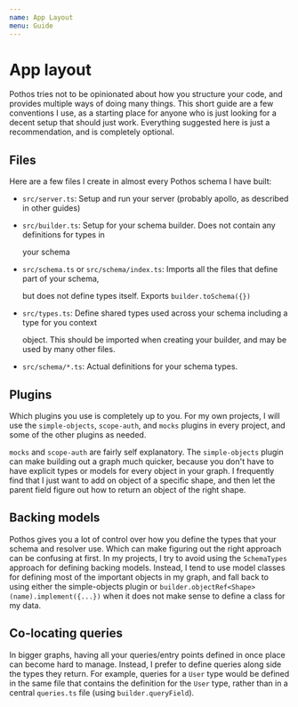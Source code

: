 ```yaml
---
name: App Layout
menu: Guide
---
```


# App layout

Pothos tries not to be opinionated about how you structure your code, and provides multiple ways of
doing many things. This short guide are a few conventions I use, as a starting place for anyone who
is just looking for a decent setup that should just work. Everything suggested here is just a
recommendation, and is completely optional.

## Files

Here are a few files I create in almost every Pothos schema I have built:

- `src/server.ts`: Setup and run your server \(probably apollo, as described in other guides\)
- `src/builder.ts`: Setup for your schema builder. Does not contain any definitions for types in

  your schema

- `src/schema.ts` or `src/schema/index.ts`: Imports all the files that define part of your schema,

  but does not define types itself. Exports `builder.toSchema({})`

- `src/types.ts`: Define shared types used across your schema including a type for you context

  object. This should be imported when creating your builder, and may be used by many other files.

- `src/schema/*.ts`: Actual definitions for your schema types.

## Plugins

Which plugins you use is completely up to you. For my own projects, I will use the `simple-objects`,
`scope-auth`, and `mocks` plugins in every project, and some of the other plugins as needed.

`mocks` and `scope-auth` are fairly self explanatory. The `simple-objects` plugin can make building
out a graph much quicker, because you don't have to have explicit types or models for every object
in your graph. I frequently find that I just want to add on object of a specific shape, and then let
the parent field figure out how to return an object of the right shape.

## Backing models

Pothos gives you a lot of control over how you define the types that your schema and resolver use.
Which can make figuring out the right approach can be confusing at first. In my projects, I try to
avoid using the `SchemaTypes` approach for defining backing models. Instead, I tend to use model
classes for defining most of the important objects in my graph, and fall back to using either the
simple-objects plugin or `builder.objectRef<Shape>(name).implement({...})` when it does not make
sense to define a class for my data.

## Co-locating queries

In bigger graphs, having all your queries/entry points defined in once place can become hard to
manage. Instead, I prefer to define queries along side the types they return. For example, queries
for a `User` type would be defined in the same file that contains the definition for the `User`
type, rather than in a central `queries.ts` file \(using `builder.queryField`\).
